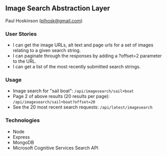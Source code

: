 ## Image Search Abstraction Layer
Paul Hoskinson (plhosk@gmail.com)

### User Stories
- I can get the image URLs, alt text and page urls for a set of images relating to a given search string.
- I can paginate through the responses by adding a ?offset=2 parameter to the URL.
- I can get a list of the most recently submitted search strings.

### Usage
- Image search for "sail boat": `/api/imagesearch/sail+boat`
- Page 2 of above results (20 results per page): `/api/imagesearch/sail+boat?offset=20`
- See the 20 most recent search requests: `/api/latest/imagesearch`

### Technologies
- Node
- Express
- MongoDB
- Microsoft Cognitive Services Search API
